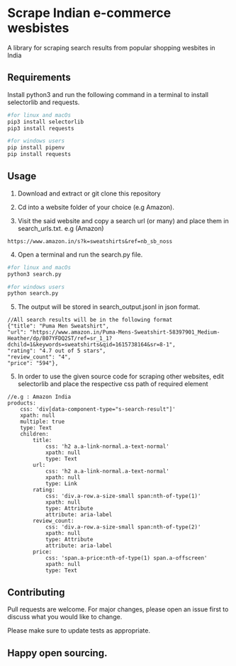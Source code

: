 # Scrape Indian e-commerce wesbistes

A library for scraping search results from popular shopping wesbites in India

## Requirements

Install python3 and run the following command in a terminal to install selectorlib and requests.

```python 
#for linux and macOs
pip3 install selectorlib
pip3 install requests

#for windows users
pip install pipenv
pip install requests
```

## Usage

1. Download and extract or git clone this repository

2. Cd into a website folder of your choice (e.g Amazon).

3. Visit the said website and copy a search url (or many) and place them in search_urls.txt.
e.g (Amazon)

```
https://www.amazon.in/s?k=sweatshirts&ref=nb_sb_noss
```

4. Open a terminal and run the search.py file.

```python
#for linux and macOs
python3 search.py

#for windows users
python search.py
```

5. The output will be stored in search_output.jsonl in json format.
```
//All search results will be in the following format
{"title": "Puma Men Sweatshirt", 
"url": "https://www.amazon.in/Puma-Mens-Sweatshirt-58397901_Medium-Heather/dp/B07YFDQ2ST/ref=sr_1_1?dchild=1&keywords=sweatshirts&qid=1615738164&sr=8-1", 
"rating": "4.7 out of 5 stars", 
"review_count": "4", 
"price": "594"}, 
```
5. In order to use the given source code for scraping other websites, edit selectorlib and place the respective css path of required element
```
//e.g : Amazon India
products:
    css: 'div[data-component-type="s-search-result"]'
    xpath: null
    multiple: true
    type: Text
    children:
        title:
            css: 'h2 a.a-link-normal.a-text-normal'
            xpath: null
            type: Text
        url:
            css: 'h2 a.a-link-normal.a-text-normal'
            xpath: null
            type: Link
        rating:
            css: 'div.a-row.a-size-small span:nth-of-type(1)'
            xpath: null
            type: Attribute
            attribute: aria-label
        review_count:
            css: 'div.a-row.a-size-small span:nth-of-type(2)'
            xpath: null
            type: Attribute
            attribute: aria-label
        price:
            css: 'span.a-price:nth-of-type(1) span.a-offscreen'
            xpath: null
            type: Text
```

## Contributing
Pull requests are welcome. For major changes, please open an issue first to discuss what you would like to change.

Please make sure to update tests as appropriate.

## Happy open sourcing.
